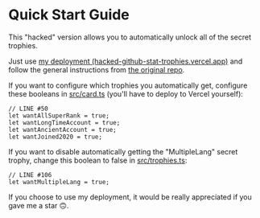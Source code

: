 # Quick Start Guide
This "hacked" version allows you to automatically unlock all of the secret trophies.

Just use [my deployment (hacked-github-stat-trophies.vercel.app)](https://hacked-github-stat-trophies.vercel.app) and follow the general instructions from [the original repo](https://github.com/ryo-ma/github-profile-trophy).

If you want to configure which trophies you automatically get, configure these booleans in [src/card.ts](https://github.com/FlyN-Nick/hacked-github-stat-trophies/blob/master/src/card.ts) (you'll have to deploy to Vercel yourself):
```
// LINE #50
let wantAllSuperRank = true;
let wantLongTimeAccount = true;
let wantAncientAccount = true;
let wantJoined2020 = true;
```
If you want to disable automatically getting the "MultipleLang" secret trophy, change this boolean to false in [src/trophies.ts](https://github.com/FlyN-Nick/hacked-github-stat-trophies/blob/master/src/trophies.ts):
```
// LINE #106
let wantMultipleLang = true;
```
If you choose to use my deployment, it would be really appreciated if you gave me a star 🙃.
